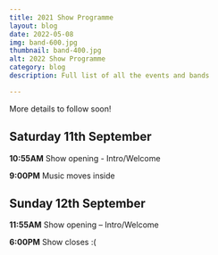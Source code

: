 ```yaml
---
title: 2021 Show Programme
layout: blog
date: 2022-05-08
img: band-600.jpg
thumbnail: band-400.jpg
alt: 2022 Show Programme
category: blog
description: Full list of all the events and bands

---
```


More details to follow soon!

## Saturday 11th September

**10:55AM** Show opening - Intro/Welcome

<!-- **11:00AM** Drifftwood - Five piece Bath-based rock and blues band playing classic 50s/60s/7os covers with lots of foot tapping energy and style.

**12:30PM** Mulberry Junction – A four piece band from Nailsea playing a mix of classic covers and original music.

**1:30PM** CHSW - a short Summary on the Charity.

**2:00PM** The Frogs – North Somerset 5 piece Band playing only the greatest hits from Transatlantic 50's/60's Rock and Roll and Rhythm and Blues..

**3:30PM** The Factory – Four piece band of experienced musicians from North Somerset playing some of your favourite rock, blues and pop covers

**4:30PM** Charity Raffle,  Auction

**5:15PM** The Cringe – Classic Rock focusing on the music of Led Zeppelin and other Seventies trail blazers

**6:45PM** Caught on the back foot - An extremely versatile and talented covers band who play a massive range of music of all genres, from Iron Maiden to Stevie Wonder with a bit of Oasis for good measure. 

**8:15PM** Corvus – Classic rock covers band, with some added modern pop and a few other twist and turns to add a bit of funky spice. -->

**9:00PM** Music moves inside

<!-- **9:30PM** Mudheads – This band will keep the evening rocking with their high energy performance of Classic covers with a punk twist.  -->

## Sunday 12th September

**11:55AM** Show opening – Intro/Welcome
	
<!-- **12:00AM** THE REBOUNDS– A Local band formed just before the country went into lockdown, are eager to finally get out and share their take on a bunch of indie, pop and soul songs that they hope you'll love.

**12:45PM** CHSW - a short Summary on the Charity.
	
**1:15PM** Chris Waite – A musician with many years’ experience who faithfully reproduces classics from the 70’s & 80’s. His enthusiasm for this music comes through in his performance.

**2:45PM** Tairní Mara – Formed in Nailsea, Tairní Mara play mainly traditional instrumental Irish folk music including jigs, reels, hornpipes, polkas and airs
	
**3:45PM** Awards, Raffle, Auction etc.

**4:45PM** The Salvage Crew – Local musicians with years of experience playing 50's to 90's pop, rock favourites that will get your feet tapping. We'll put a smile of your face.
	 -->
**6:00PM** Show closes :(
